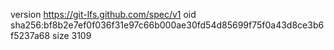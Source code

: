 version https://git-lfs.github.com/spec/v1
oid sha256:bf8b2e7ef0f036f31e97c66b000ae30fd54d85699f75f0a43d8ce3b6f5237a68
size 3109
